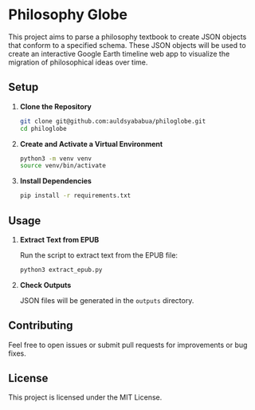 # Philosophy Globe

This project aims to parse a philosophy textbook to create JSON objects that conform to a specified schema. These JSON objects will be used to create an interactive Google Earth timeline web app to visualize the migration of philosophical ideas over time.

## Setup

1. **Clone the Repository**
   ```bash
   git clone git@github.com:auldsyababua/philoglobe.git
   cd philoglobe
   ```

2. **Create and Activate a Virtual Environment**
   ```bash
   python3 -m venv venv
   source venv/bin/activate
   ```

3. **Install Dependencies**
   ```bash
   pip install -r requirements.txt
   ```

## Usage

1. **Extract Text from EPUB**
   
   Run the script to extract text from the EPUB file:
   ```bash
   python3 extract_epub.py
   ```

2. **Check Outputs**

   JSON files will be generated in the `outputs` directory.

## Contributing

Feel free to open issues or submit pull requests for improvements or bug fixes.

## License

This project is licensed under the MIT License. 